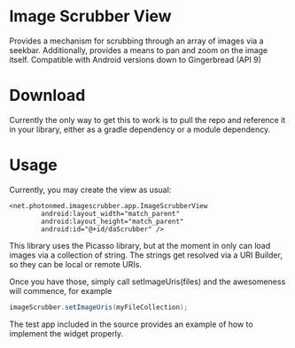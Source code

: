 
Image Scrubber View
======================

Provides a mechanism for scrubbing through an array of images via a seekbar.  Additionally,
provides a means to pan and zoom on the image itself.  Compatible with Android versions down to Gingerbread (API 9)

Download
======================
Currently the only way to get this to work is to pull the repo and reference it in your library,
either as a gradle dependency or a module dependency.

Usage
=====================

Currently, you may create the view as usual:

```
<net.photonmed.imagescrubber.app.ImageScrubberView
        android:layout_width="match_parent"
        android:layout_height="match_parent"
        android:id="@+id/daScrubber" />
 ```  
 
 This library uses the Picasso library, but at the moment in only can load images via a collection of 
 string.  The strings get resolved via a URI Builder, so they can be local or remote URIs.
 
 Once you have those, simply call setImageUris(files) and the awesomeness will commence, for example
 
 ```java
imageScrubber.setImageUris(myFileCollection); 
```

The test app included in the source provides an example of how to implement the widget properly.


